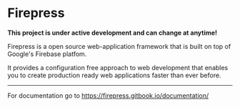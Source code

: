 # Firepress 

**This project is under active development and can change at anytime!**

Firepress is a open source web-application framework that is built on top of Google's Firebase platfom.

It provides a configuration free approach to web development that enables you to create production ready web applications faster than ever before.

---

For documentation go to https://firepress.gitbook.io/documentation/
